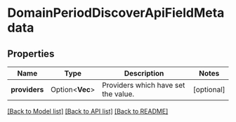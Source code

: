 # DomainPeriodDiscoverApiFieldMetadata

## Properties

Name | Type | Description | Notes
------------ | ------------- | ------------- | -------------
**providers** | Option<**Vec<String>**> | Providers which have set the value. | [optional]

[[Back to Model list]](../README.md#documentation-for-models) [[Back to API list]](../README.md#documentation-for-api-endpoints) [[Back to README]](../README.md)



